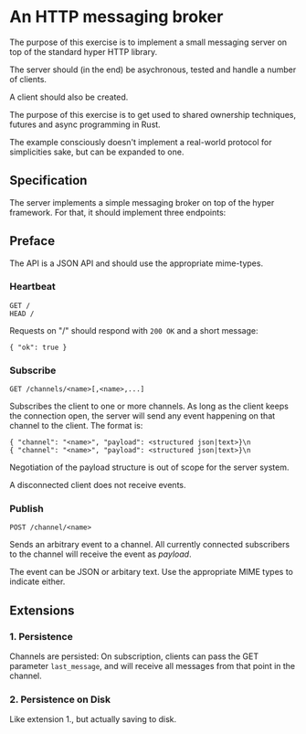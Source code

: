 # An HTTP messaging broker

The purpose of this exercise is to implement a small messaging server on top of the standard hyper HTTP library.

The server should (in the end) be asychronous, tested and handle a number of clients.

A client should also be created.

The purpose of this exercise is to get used to shared ownership techniques, futures and async programming in Rust.

The example consciously doesn't implement a real-world protocol for simplicities sake, but can be expanded to one.

## Specification

The server implements a simple messaging broker on top of the hyper framework. For that, it should implement three endpoints:

## Preface

The API is a JSON API and should use the appropriate mime-types.

### Heartbeat

```
GET /
HEAD /
```

Requests on "/" should respond with `200 OK` and a short message:

```
{ "ok": true }
```

### Subscribe

```
GET /channels/<name>[,<name>,...]
```

Subscribes the client to one or more channels. As long as the client keeps the connection open, the server will send any event happening on that channel to the client. The format is:

```
{ "channel": "<name>", "payload": <structured json|text>}\n
{ "channel": "<name>", "payload": <structured json|text>}\n
```

Negotiation of the payload structure is out of scope for the server system.

A disconnected client does not receive events.

### Publish

```
POST /channel/<name>
```

Sends an arbitrary event to a channel. All currently connected subscribers to the channel will receive the event as _payload_.

The event can be JSON or arbitary text. Use the appropriate MIME types to indicate either.

## Extensions

### 1. Persistence

Channels are persisted: On subscription, clients can pass the GET parameter `last_message`, and will receive all messages from that point in the channel. 

### 2. Persistence on Disk

Like extension 1., but actually saving to disk.